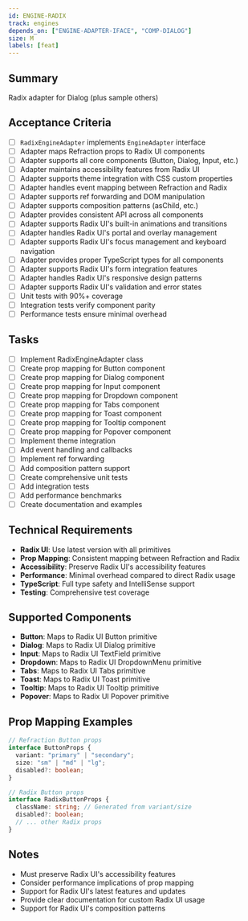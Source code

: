 ```yaml
---
id: ENGINE-RADIX
track: engines
depends_on: ["ENGINE-ADAPTER-IFACE", "COMP-DIALOG"]
size: M
labels: [feat]
---
```


## Summary

Radix adapter for Dialog (plus sample others)

## Acceptance Criteria

- [ ] `RadixEngineAdapter` implements `EngineAdapter` interface
- [ ] Adapter maps Refraction props to Radix UI components
- [ ] Adapter supports all core components (Button, Dialog, Input, etc.)
- [ ] Adapter maintains accessibility features from Radix UI
- [ ] Adapter supports theme integration with CSS custom properties
- [ ] Adapter handles event mapping between Refraction and Radix
- [ ] Adapter supports ref forwarding and DOM manipulation
- [ ] Adapter supports composition patterns (asChild, etc.)
- [ ] Adapter provides consistent API across all components
- [ ] Adapter supports Radix UI's built-in animations and transitions
- [ ] Adapter handles Radix UI's portal and overlay management
- [ ] Adapter supports Radix UI's focus management and keyboard navigation
- [ ] Adapter provides proper TypeScript types for all components
- [ ] Adapter supports Radix UI's form integration features
- [ ] Adapter handles Radix UI's responsive design patterns
- [ ] Adapter supports Radix UI's validation and error states
- [ ] Unit tests with 90%+ coverage
- [ ] Integration tests verify component parity
- [ ] Performance tests ensure minimal overhead

## Tasks

- [ ] Implement RadixEngineAdapter class
- [ ] Create prop mapping for Button component
- [ ] Create prop mapping for Dialog component
- [ ] Create prop mapping for Input component
- [ ] Create prop mapping for Dropdown component
- [ ] Create prop mapping for Tabs component
- [ ] Create prop mapping for Toast component
- [ ] Create prop mapping for Tooltip component
- [ ] Create prop mapping for Popover component
- [ ] Implement theme integration
- [ ] Add event handling and callbacks
- [ ] Implement ref forwarding
- [ ] Add composition pattern support
- [ ] Create comprehensive unit tests
- [ ] Add integration tests
- [ ] Add performance benchmarks
- [ ] Create documentation and examples

## Technical Requirements

- **Radix UI**: Use latest version with all primitives
- **Prop Mapping**: Consistent mapping between Refraction and Radix
- **Accessibility**: Preserve Radix UI's accessibility features
- **Performance**: Minimal overhead compared to direct Radix usage
- **TypeScript**: Full type safety and IntelliSense support
- **Testing**: Comprehensive test coverage

## Supported Components

- **Button**: Maps to Radix UI Button primitive
- **Dialog**: Maps to Radix UI Dialog primitive
- **Input**: Maps to Radix UI TextField primitive
- **Dropdown**: Maps to Radix UI DropdownMenu primitive
- **Tabs**: Maps to Radix UI Tabs primitive
- **Toast**: Maps to Radix UI Toast primitive
- **Tooltip**: Maps to Radix UI Tooltip primitive
- **Popover**: Maps to Radix UI Popover primitive

## Prop Mapping Examples

```typescript
// Refraction Button props
interface ButtonProps {
  variant: "primary" | "secondary";
  size: "sm" | "md" | "lg";
  disabled?: boolean;
}

// Radix Button props
interface RadixButtonProps {
  className: string; // Generated from variant/size
  disabled?: boolean;
  // ... other Radix props
}
```

## Notes

- Must preserve Radix UI's accessibility features
- Consider performance implications of prop mapping
- Support for Radix UI's latest features and updates
- Provide clear documentation for custom Radix UI usage
- Support for Radix UI's composition patterns
